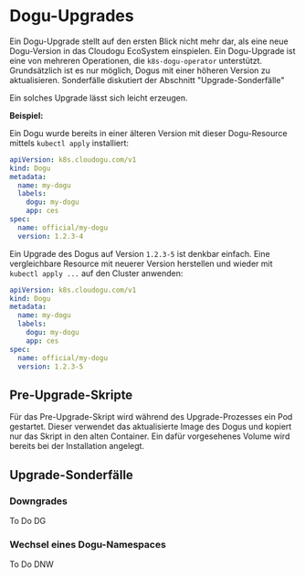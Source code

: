 # Dogu-Upgrades

Ein Dogu-Upgrade stellt auf den ersten Blick nicht mehr dar, als eine neue Dogu-Version in das Cloudogu EcoSystem einspielen. Ein Dogu-Upgrade ist eine von mehreren Operationen, die `k8s-dogu-operator` unterstützt. Grundsätzlich ist es nur möglich, Dogus mit einer höheren Version zu aktualisieren. Sonderfälle diskutiert der Abschnitt "Upgrade-Sonderfälle"

Ein solches Upgrade lässt sich leicht erzeugen.

**Beispiel:**

Ein Dogu wurde bereits in einer älteren Version mit dieser Dogu-Resource mittels `kubectl apply` installiert:

```yaml
apiVersion: k8s.cloudogu.com/v1
kind: Dogu
metadata:
  name: my-dogu
  labels:
    dogu: my-dogu
    app: ces
spec:
  name: official/my-dogu
  version: 1.2.3-4
```

Ein Upgrade des Dogus auf Version `1.2.3-5` ist denkbar einfach. Eine vergleichbare Resource mit neuerer Version herstellen und wieder mit `kubectl apply ...` auf den Cluster anwenden:

```yaml
apiVersion: k8s.cloudogu.com/v1
kind: Dogu
metadata:
  name: my-dogu
  labels:
    dogu: my-dogu
    app: ces
spec:
  name: official/my-dogu
  version: 1.2.3-5
```

## Pre-Upgrade-Skripte

Für das Pre-Upgrade-Skript wird während des Upgrade-Prozesses ein Pod gestartet.
Dieser verwendet das aktualisierte Image des Dogus und kopiert nur das Skript in den alten Container.
Ein dafür vorgesehenes Volume wird bereits bei der Installation angelegt.

## Upgrade-Sonderfälle

### Downgrades

To Do DG

### Wechsel eines Dogu-Namespaces

To Do DNW